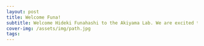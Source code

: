 ```yaml
---
layout: post
title: Welcome Funa!
subtitle: Welcome Hideki Funahashi to the Akiyama Lab. We are excited to have you join our team!
cover-img: /assets/img/path.jpg
tags: 
---
```


